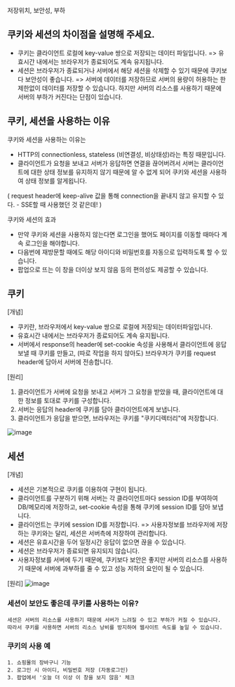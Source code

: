 저장위치, 보안성, 부하

## 쿠키와 세션의 차이점을 설명해 주세요.
- 쿠키는 클라이언트 로컬에 key-value 쌍으로 저장되는 데이터 파일입니다.
    => 유효시간 내에서는 브라우저가 종료되어도 계속 유지됩니다.
- 세션은 브라우저가 종료되거나 서버에서 해당 세션을 삭제할 수 있기 때문에 쿠키보다 보안성이 좋습니다.
    => 서버에 데이터를 저장하므로 서버의 용량이 허용하는 한 제한없이 데이터를 저장할 수 있습니다. 하지만 서버의 리소스를 사용하기 때문에
    서버의 부하가 커진다는 단점이 있습니다.


## 쿠키, 세션을 사용하는 이유
쿠키와 세션을 사용하는 이유는
- HTTP의 connectionless, stateless (비연결성, 비상태성)라는 특징 때문입니다.
- 클라이언트가 요청을 보내고 서버가 응답하면 연결을 끊어버려서 서버는 클라이언트에 대한 상태 정보를 유지하지 않기 때문에 알 수 없게 되어
  쿠키와 세션을 사용하여 상태 정보를 알게욉니다.

( request header에 keep-alive 값을 통해 connection을 끝내지 않고 유지할 수 있다. - SSE할 때 사용했던 것 같은데! )

쿠키와 세션의 효과
- 만약 쿠키와 세션을 사용하지 않는다면 로그인을 했어도 페이지를 이동할 때마다 계속 로그인을 해야합니다.
- 다음번에 재방문할 때에도 해당 아이디와 비밀번호를 자동으로 입력하도록 할 수 있습니다.
- 팝업으로 뜨는 이 창을 더이상 보지 않음 등의 편의성도 제공할 수 있습니다.


## 쿠키
[개념]
- 쿠키란, 브라우저에서 key-value 쌍으로 로컬에 저장되는 데이터파일입니다.
- 유효시간 내에서는 브라우저가 종료되어도 계속 유지됩니다.
- 서버에서 response의 header에 set-cookie 속성을 사용해서 클라이언트에 응답 보낼 때 쿠키를 만들고,
  (따로 작업을 하지 않아도) 브라우저가 쿠키를 request header에 담아서 서버에 전송합니다.


[원리]
1. 클라이언트가 서버에 요청을 보내고 서버가 그 요청을 받았을 때, 클라이언트에 대한 정보를 토대로 쿠키를 구성합니다.
2. 서버는 응답의 header에 쿠키를 담아 클라이언트에게 보냅니다.
3. 클라이언트가 응답을 받으면, 브라우저는 쿠키를 "쿠키디렉터리"에 저장합니다.

![image](https://github.com/acrnm148/CS_STUDY/assets/67724306/5ce60eaf-ba29-4a8b-8cfb-b419b29b15ac)



## 세션
[개념]
- 세션은 기본적으로 쿠키를 이용하여 구현이 됩니다.
- 클라이언트를 구분하기 위해 서버는 각 클라이언트마다 session ID를 부여하여 DB/메모리에 저장하고, set-cookie 속성을 통해 쿠키에 session ID를 담아 보냅니다.
- 클라이언트는 쿠키에 session ID를 저장합니다.
  => 사용자정보를 브라우저에 저장하는 쿠키와는 달리, 세션은 서버측에 저장하여 관리합니다.
- 세션은 유효시간을 두어 일정시간 응답이 없으면 끊을 수 있습니다.
- 세션은 브라우저가 종료되면 유지되지 않습니다.
- 사용자정보를 서버에 두기 때문에, 쿠키보다 보안은 좋지만 서버의 리소스를 사용하기 때문에 서버에 과부하를 줄 수 있고 성능 저하의 요인이 될 수 있습니다. 

[원리]
![image](https://github.com/acrnm148/CS_STUDY/assets/67724306/6e3df8fb-6a75-45ec-b946-6fec0b414f6a)





### 세션이 보안도 좋은데 쿠키를 사용하는 이유?
```
세션은 서버의 리소스를 사용하기 때문에 서버가 느려질 수 있고 부하가 커질 수 있습니다.
따라서 쿠키를 사용하면 서버의 리소스 낭비를 방지하여 웹사이트 속도를 높일 수 있습니다.
```

### 쿠키의 사용 예
```
1. 쇼핑몰의 장바구니 기능
2. 로그인 시 아이디, 비밀번호 저장 (자동로그인)
3. 팝업에서 '오늘 더 이상 이 창을 보지 않음' 체크
```
